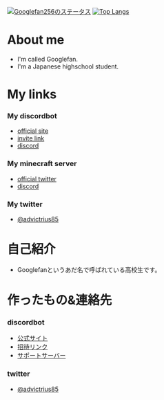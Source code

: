 [![Googlefan256のステータス](https://github-readme-stats.vercel.app/api?username=Googlefan256&count_private=true&show_icons=true&theme=tokyonight&locate=ja)](https://github.com/anuraghazra/github-readme-stats)
[![Top Langs](https://github-readme-stats.vercel.app/api/top-langs/?username=Googlefan256&layout=compact&theme=tokyonight)](https://github.com/anuraghazra/github-readme-stats)
# About me
- I'm called Googlefan.
- I'm a Japanese highschool student.
# My links
### My discordbot
* [official site](http://glow-bot.com/)
* [invite link](http://glow-bot.com/invite/)
* [discord](http://glow-bot.com/support/)
### My minecraft server
* [official twitter](https://twitter.com/the_no_planed)  
* [discord](https://discord.gg/tC5FJKp7FM)  
### My twitter
* [@advictrius85](https://twitter.com/advictrius85)
# 自己紹介
- Googlefanというあだ名で呼ばれている高校生です。
# 作ったもの&連絡先
### discordbot
* [公式サイト](http://glow-bot.com)
* [招待リンク](http://glow-bot.com/invite/)
* [サポートサーバー](http://glow-bot.com/support/)  
### twitter
* [@advictrius85](https://twitter.com/advictrius85)
